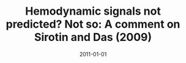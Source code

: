 ---
title: "Hemodynamic signals not predicted? Not so: A comment on Sirotin and Das (2009)"
date: 2011-01-01
authors_string: Daniel Handwerker, Peter Bandettini
authors:
   - Daniel Handwerker
   - Peter Bandettini
author_ids:
   - daniel_handwerker
   - peter_bandettini
journal: 'NeuroImage'
volume: 55
issue: 
pages: 1412
book_title: ''
publisher: ''
abstract: ""
project_id: 
paper_url: 
doi: 10.1016/j.neuroimage.2010.04.037
data_loc: ''
code_loc: ''
file: '/assets/publications//assets/publications/'
file_name: '/assets/publications/'
type: journal_article
pub_str: ' (2011) NeuroImage 55: 1412'
layout: publication 
---
